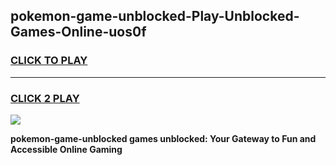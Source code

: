 
## pokemon-game-unblocked-Play-Unblocked-Games-Online-uos0f
<h3>
<a href="https://premium76.site?title=pokemon-game-unblocked&ref=24A">CLICK TO PLAY</a></h3>
<hr>

<h3>
<a href="https://premium76.site?title=pokemon-game-unblocked&ref=24A">CLICK 2 PLAY</a>
  
</h3>

<a href="https://premium76.site?title=pokemon-game-unblocked&ref=24A"><img src="https://clearcache.store/games.png"></a>


**pokemon-game-unblocked games unblocked: Your Gateway to Fun and Accessible Online Gaming**
